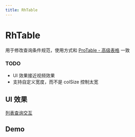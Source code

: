 ```yaml
---
title: RhTable
---
```


# RhTable

用于修改查询条件规范，使用方式和 [ProTable - 高级表格](https://procomponents.ant.design/components/table?current=1&pageSize=5) 一致

### TODO

- UI 效果接近视频效果
- 支持自定义宽度，而不是 colSize 控制太宽

## UI 效果

[列表查询交互](http://101.42.111.76/devops-project-rp/file/xieyijianmo02/UI/20210924104612/%E7%AD%9B%E9%80%89%E7%A4%BA%E4%BE%8B/%E7%AD%9B%E9%80%89%E7%A4%BA%E4%BE%8B/index.html#s6)

<API src="./api.d.ts"/>

## Demo

<code src="./demo.tsx">
